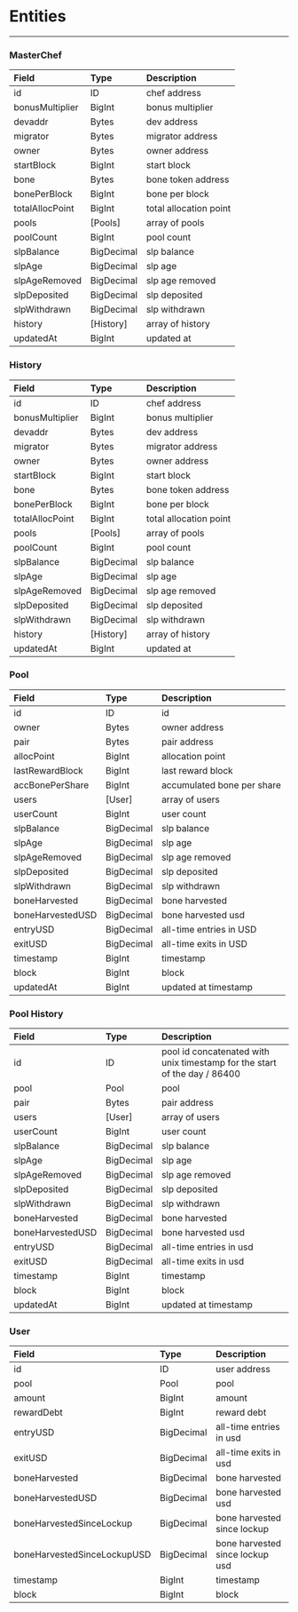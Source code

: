 # Entities
___

### MasterChef

| Field | Type | Description |
| :--- | :--- | :--- |
| id | ID | chef address |
| bonusMultiplier | BigInt | bonus multiplier |
| devaddr | Bytes | dev address |
| migrator | Bytes | migrator address |
| owner | Bytes | owner address |
| startBlock | BigInt | start block |
| bone | Bytes | bone token address |
| bonePerBlock | BigInt | bone per block |
| totalAllocPoint | BigInt | total allocation point |
| pools | [Pools] | array of pools |
| poolCount | BigInt | pool count |
| slpBalance | BigDecimal | slp balance |
| slpAge | BigDecimal | slp age |
| slpAgeRemoved | BigDecimal | slp age removed |
| slpDeposited | BigDecimal | slp deposited |
| slpWithdrawn | BigDecimal | slp withdrawn |
| history | [History] | array of history |
| updatedAt | BigInt | updated at |

### History

| Field | Type | Description |
| :--- | :--- | :--- |
| id | ID | chef address |
| bonusMultiplier | BigInt | bonus multiplier |
| devaddr | Bytes | dev address |
| migrator | Bytes | migrator address |
| owner | Bytes | owner address |
| startBlock | BigInt | start block |
| bone | Bytes | bone token address |
| bonePerBlock | BigInt | bone per block |
| totalAllocPoint | BigInt | total allocation point |
| pools | [Pools] | array of pools |
| poolCount | BigInt | pool count |
| slpBalance | BigDecimal | slp balance |
| slpAge | BigDecimal | slp age |
| slpAgeRemoved | BigDecimal | slp age removed |
| slpDeposited | BigDecimal | slp deposited |
| slpWithdrawn | BigDecimal | slp withdrawn |
| history | [History] | array of history |
| updatedAt | BigInt | updated at |

### Pool

| Field | Type | Description |
| :--- | :--- | :--- |
| id | ID | id |
| owner | Bytes | owner address |
| pair | Bytes | pair address |
| allocPoint | BigInt | allocation point |
| lastRewardBlock | BigInt | last reward block |
| accBonePerShare | BigInt | accumulated bone per share |
| users | [User] | array of users |
| userCount | BigInt | user count |
| slpBalance | BigDecimal | slp balance |
| slpAge | BigDecimal | slp age |
| slpAgeRemoved | BigDecimal | slp age removed |
| slpDeposited | BigDecimal | slp deposited |
| slpWithdrawn | BigDecimal | slp withdrawn |
| boneHarvested | BigDecimal | bone harvested |
| boneHarvestedUSD | BigDecimal | bone harvested usd |
| entryUSD | BigDecimal | all-time entries in USD |
| exitUSD | BigDecimal | all-time exits in USD |
| timestamp | BigInt | timestamp |
| block | BigInt | block |
| updatedAt | BigInt | updated at timestamp |

### Pool History

| Field | Type | Description |
| :--- | :--- | :--- |
| id | ID | pool id concatenated with unix timestamp for the start of the day / 86400 |
| pool | Pool | pool |
| pair | Bytes | pair address |
| users | [User] | array of users |
| userCount | BigInt | user count |
| slpBalance | BigDecimal | slp balance |
| slpAge | BigDecimal | slp age |
| slpAgeRemoved | BigDecimal | slp age removed |
| slpDeposited | BigDecimal | slp deposited |
| slpWithdrawn | BigDecimal | slp withdrawn |
| boneHarvested | BigDecimal | bone harvested |
| boneHarvestedUSD | BigDecimal | bone harvested usd |
| entryUSD | BigDecimal | all-time entries in usd |
| exitUSD | BigDecimal | all-time exits in usd |
| timestamp | BigInt | timestamp |
| block | BigInt | block |
| updatedAt | BigInt | updated at timestamp |

### User

| Field | Type | Description |
| :--- | :--- | :--- |
| id | ID | user address |
| pool | Pool | pool |
| amount | BigInt | amount |
| rewardDebt | BigInt | reward debt |
| entryUSD | BigDecimal | all-time entries in usd |
| exitUSD | BigDecimal | all-time exits in usd |
| boneHarvested | BigDecimal | bone harvested |
| boneHarvestedUSD | BigDecimal | bone harvested usd |
| boneHarvestedSinceLockup | BigDecimal | bone harvested since lockup |
| boneHarvestedSinceLockupUSD | BigDecimal | bone harvested since lockup usd |
| timestamp | BigInt | timestamp |
| block | BigInt | block |